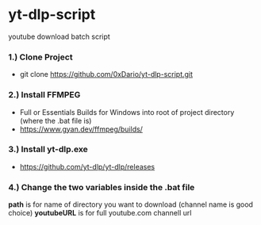 # yt-dlp-script
 youtube download batch script

### 1.) Clone Project
- git clone https://github.com/0xDario/yt-dlp-script.git

### 2.) Install FFMPEG
- Full or Essentials Builds for Windows into root of project directory (where the .bat file is)
- https://www.gyan.dev/ffmpeg/builds/

### 3.) Install yt-dlp.exe
- https://github.com/yt-dlp/yt-dlp/releases

### 4.) Change the two variables inside the .bat file

**path** is for name of directory you want to download (channel name is good choice)
**youtubeURL** is for full youtube.com channell url
